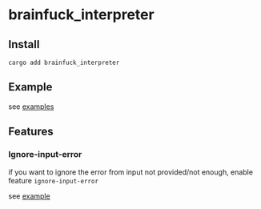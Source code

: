 # brainfuck_interpreter

## Install

```
cargo add brainfuck_interpreter
```

## Example

see [examples](./examples/)

## Features

### Ignore-input-error

if you want to ignore the error from input not provided/not enough, enable feature `ignore-input-error`

see [example](./examples/ignore-input-error/)

